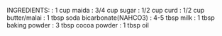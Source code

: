 INGREDIENTS:
: 1 cup maida
: 3/4 cup sugar
: 1/2 cup curd
: 1/2 cup butter/malai
: 1 tbsp soda bicarbonate(NAHCO3)
: 4-5 tbsp milk
: 1 tbsp baking powder
: 3 tbsp cocoa powder
: 1 tbsp oil